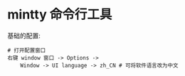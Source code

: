 ﻿# mintty 命令行工具

基础的配置:

```shell
# 打开配置窗口
右键 window 窗口 -> Options ->
    Window -> UI language -> zh_CN # 可将软件语言改为中文
```
